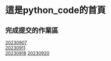 # 這是python_code的首頁

## 完成提交的作業區

[20230907](https://github.com/Kimi-Hsueh/20230907-homework)<br>
[20230911](./20230911/)<br>
[20230918](https://github.com/Kimi-Hsueh/python_code/blob/main/20230918/20230918_work.ipynb)
[20230920](https://github.com/Kimi-Hsueh/python_code/blob/main/20230920/20230920_work.ipynb)
